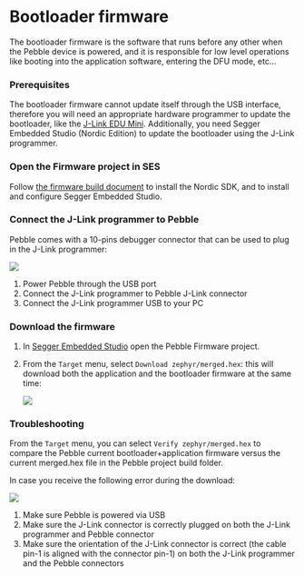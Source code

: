 # Bootloader firmware

The bootloader firmware is the software that runs before any other when the Pebble device is powered, and it is responsible for low level operations like booting into the application software, entering the DFU mode, etc...

### Prerequisites <a href="#prerequisites" id="prerequisites"></a>

The bootloader firmware cannot update itself through the USB interface, therefore you will need an appropriate hardware programmer to update the bootloader, like the [J-Link EDU Mini](https://www.segger.com/products/debug-probes/j-link/models/j-link-edu-mini/). Additionally, you need Segger Embedded Studio (Nordic Edition) to update the bootloader using the J-Link programmer.

### Open the Firmware project in SES <a href="#open-the-firmware-project-in-ses" id="open-the-firmware-project-in-ses"></a>

Follow [the firmware build document](../develop-and-build-the-firmware/) to install the Nordic SDK, and to install and configure Segger Embedded Studio.

### Connect the J-Link programmer to Pebble <a href="#connect-the-j-link-programmer-to-pebble" id="connect-the-j-link-programmer-to-pebble"></a>

Pebble comes with a 10-pins debugger connector that can be used to plug in the J-Link programmer:

![](http://docs-old.iotex.io/img/developer/pebble-jlink-port.png)

1. Power Pebble through the USB port
2. Connect the J-Link programmer to Pebble J-Link connector
3. Connect the J-Link programmer USB to your PC

### Download the firmware <a href="#download-the-firmware" id="download-the-firmware"></a>

1. In [Segger Embedded Studio](https://docs.iotex.io/developer/hardware/pebble-build-windows.html#open-and-configure-the-embedded-studio-ide) open the Pebble Firmware project.
2.  From the `Target` menu, select `Download zephyr/merged.hex`: this will download both the application and the bootloader firmware at the same time:

    ![](http://docs-old.iotex.io/img/developer/pebble-bootloader-download.png)

### Troubleshooting <a href="#troubleshooting" id="troubleshooting"></a>

From the `Target` menu, you can select `Verify zephyr/merged.hex` to compare the Pebble current bootloader+application firmware versus the current merged.hex file in the Pebble project build folder.

In case you receive the following error during the download:

![](http://docs-old.iotex.io/img/developer/pebble-bootloader-download-error.png)

1. Make sure Pebble is powered via USB
2. Make sure the J-Link connector is correctly plugged on both the J-Link programmer and Pebble connector
3. Make sure the orientation of the J-Link connector is correct (the cable pin-1 is aligned with the connector pin-1) on both the J-Link programmer and the Pebble connectors
